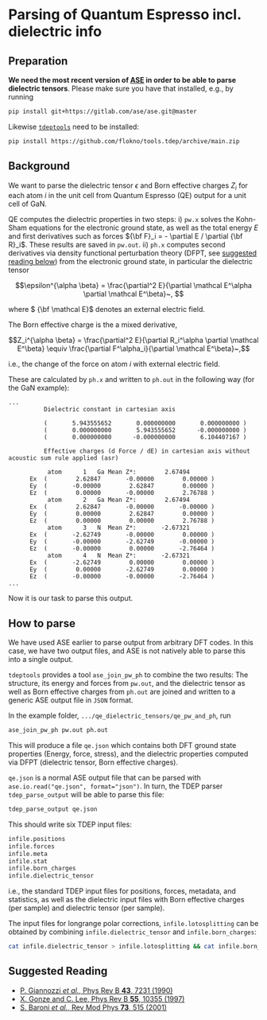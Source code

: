 Parsing of Quantum Espresso incl. dielectric info
===

## Preparation

**We need the most recent version of [ASE](https://gitlab.com/ase/ase) in order to be able to parse dielectric tensors**. Please make sure you have that installed, e.g., by running

```bash
pip install git+https://gitlab.com/ase/ase.git@master
```

Likewise [`tdeptools`](https://github.com/flokno/tools.tdep) need to be installed:

```bash
pip install https://github.com/flokno/tools.tdep/archive/main.zip
```

## Background

We want to parse the dielectric tensor $\epsilon$ and Born effective charges $Z_i$ for each atom $i$ in the unit cell from Quantum Espresso (QE) output for a unit cell of GaN.

QE computes the dielectric properties in two steps: i) `pw.x` solves the Kohn-Sham equations for the electronic ground state, as well as the total energy $E$ and first derivatives such as forces ${\bf F}_i = - \partial E / \partial {\bf R}_i$. These results are saved in `pw.out`. ii) `ph.x` computes second derivatives via density functional perturbation theory (DFPT, see [suggested reading below](#suggested-reading)) from the electronic ground state, in particular the dielectric tensor 

$$\epsilon^{\alpha \beta} = \frac{\partial^2 E}{\partial \mathcal E^\alpha \partial \mathcal E^\beta}~, $$

where $ {\bf \mathcal E}$  denotes an external electric field.

The Born effective charge is the a mixed derivative,

$$Z_i^{\alpha \beta} = \frac{\partial^2 E}{\partial R_i^\alpha \partial \mathcal E^\beta} \equiv \frac{\partial F^\alpha_i}{\partial \mathcal E^\beta}~,$$

i.e., the change of the force on atom $i$ with external electric field.

These are calculated by `ph.x` and written to `ph.out` in the following way (for the GaN example):

```
...
          Dielectric constant in cartesian axis

          (       5.943555652       0.000000000       0.000000000 )
          (       0.000000000       5.943555652      -0.000000000 )
          (       0.000000000      -0.000000000       6.104407167 )

          Effective charges (d Force / dE) in cartesian axis without acoustic sum rule applied (asr)

           atom      1   Ga Mean Z*:        2.67494
      Ex  (        2.62847       -0.00000        0.00000 )
      Ey  (       -0.00000        2.62847        0.00000 )
      Ez  (        0.00000       -0.00000        2.76788 )
           atom      2   Ga Mean Z*:        2.67494
      Ex  (        2.62847       -0.00000       -0.00000 )
      Ey  (        0.00000        2.62847        0.00000 )
      Ez  (        0.00000        0.00000        2.76788 )
           atom      3   N  Mean Z*:       -2.67321
      Ex  (       -2.62749       -0.00000        0.00000 )
      Ey  (       -0.00000       -2.62749       -0.00000 )
      Ez  (       -0.00000        0.00000       -2.76464 )
           atom      4   N  Mean Z*:       -2.67321
      Ex  (       -2.62749        0.00000        0.00000 )
      Ey  (        0.00000       -2.62749        0.00000 )
      Ez  (       -0.00000       -0.00000       -2.76464 )
...
```

Now it is our task to parse this output.

## How to parse

We have used ASE earlier to parse output from arbitrary DFT codes. In this case, we have two output files, and ASE is not natively able to parse this into a single output.

`tdeptools` provides a tool `ase_join_pw_ph` to combine the two results: The structure, its energy and forces from `pw.out`, and the dielectric tensor as well as Born effective charges from `ph.out` are joined and written to a generic ASE output file in `JSON` format. 

In the example folder, `.../qe_dielectric_tensors/qe_pw_and_ph`, run

```bash
ase_join_pw_ph pw.out ph.out
```

This will produce a file `qe.json` which contains both DFT ground state properties (Energy, force, stress), and the dielectric properties computed via DFPT (dielectric tensor, Born effective charges).

`qe.json` is a normal ASE output file that can be parsed with `ase.io.read("qe.json", format="json")`. In turn, the TDEP parser `tdep_parse_output` will be able to parse this file:

```bash
tdep_parse_output qe.json
```

This should write six TDEP input files:

```bash
infile.positions
infile.forces
infile.meta
infile.stat
infile.born_charges
infile.dielectric_tensor
```

i.e., the standard TDEP input files for positions, forces, metadata, and statistics, as well as the dielectric input files with Born effective charges (per sample) and dielectric tensor (per sample).

The input files for longrange polar corrections, `infile.lotosplitting` can be obtained by combining `infile.dielectric_tensor` and `infile.born_charges`:

```bash
cat infile.dielectric_tensor > infile.lotosplitting && cat infile.born_charges >> infile.lotosplitting
```

## Suggested Reading

- [P. Giannozzi *et al.*, Phys Rev B **43**, 7231 (1990)](https://journals.aps.org/prb/abstract/10.1103/PhysRevB.43.7231)
- [X. Gonze and C. Lee, Phys Rev B **55**, 10355 (1997)](https://journals.aps.org/prb/abstract/10.1103/PhysRevB.55.10355)
- [S. Baroni *et al.*, Rev Mod Phys **73**, 515 (2001)](https://journals.aps.org/rmp/abstract/10.1103/RevModPhys.73.515)
